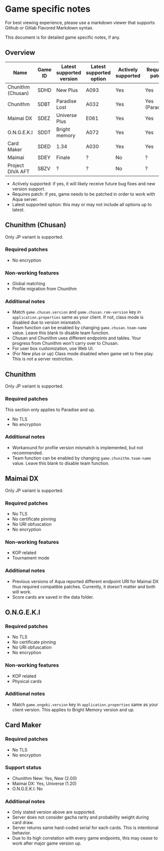# Game specific notes
For best viewing experience, please use a markdown viewer that supports Github or Gitlab Flavored Markdown syntax.

This document is for detailed game specific notes, if any.

## Overview

|       Name      | Game ID | Latest supported version | Latest supported option | Actively supported | Requires patch |
| ---             | ---     | ---                      | ---                     | ---                | ---            |
|Chunithm (Chusan)|SDHD     |New Plus                  |A093                     |Yes                 |Yes             |
|Chunithm         |SDBT     |Paradise Lost             |A032                     |Yes                 |Yes (Paradise)  |
|Maimai DX        |SDEZ     |Universe Plus             |E061                     |Yes                 |Yes             |
|O.N.G.E.K.I      |SDDT     |Bright memory             |A072                     |Yes                 |Yes             |
|Card Maker       |SDED     |1.34                      |A030                     |Yes                 |Yes             |
|Maimai           |SDEY     |Finale                    |?                        |No                  |?               |
|Project DIVA AFT |SBZV     |?                         |?                        |No                  |?               |

* Actively supported: if yes, it will likely receive future bug fixes and new version support.
* Requires patch: if yes, game needs to be patched in order to work with Aqua server.
* Latest supported option: this may or may not include all options up to latest.

## Chunithm (Chusan)
Only JP variant is supported.

### Required patches
* No encryption

### Non-working features
* Global matching
* Profile migration from Chunithm

### Additional notes
* Match `game.chusan.version` and `game.chusan.rom-version` key in `application.properties` same as your client. If not, class mode is disabled due to version mismatch.
* Team function can be enabled by changing `game.chusan.team-name` value. Leave this blank to disable team function.
* Chusan and Chunithm uses different endpoints and tables. Your progress from Chunithm won't carry over to Chusan.
* For user box customization, use Web UI.
* (For New plus or up) Class mode disabled when game set to free play. This is not a server restriction.

## Chunithm
Only JP variant is supported.

### Required patches
This section only applies to Paradise and up.
* No TLS
* No encryption

### Additional notes
* Workaround for profile version mismatch is implemented, but not recommended.
* Team function can be enabled by changing `game.chunithm.team-name` value. Leave this blank to disable team function.

## Maimai DX
Only JP variant is supported.

### Required patches
* No TLS
* No certificate pinning
* No URI obfuscation
* No encryption

### Non-working features
* KOP related
* Tournament mode

### Additional notes
* Previous versions of Aqua reported different endpoint URI for Maimai DX thus required compatible patches. Currently, it doesn't matter and both will work.
* Score cards are saved in the data folder.

## O.N.G.E.K.I

### Required patches
* No TLS
* No certificate pinning
* No URI obfuscation
* No encryption

### Non-working features
* KOP related
* Physical cards

### Additional notes
* Match `game.ongeki.version` key in `application.properties` same as your client version. This applies to Bright Memory version and up.

## Card Maker

### Required patches
* No TLS
* No encryption

### Support status
* Chunithm New: Yes, New (2.00)
* Maimai DX: Yes, Universe (1.20)
* O.N.G.E.K.I: No

### Additional notes
* Only stated version above are supported.
* Server does not consider gacha rarity and probability weight during card draw.
* Server returns same hard-coded serial for each cards. This is intentional behavior.
* Due to its high correlation with every game endpoints, this may cease to work after major game version up.